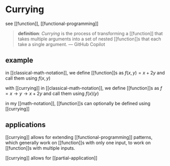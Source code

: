 # Currying

see [[function]], [[functional-programming]]

> **definition**: _Currying_ is the process of transforming a [[function]] that takes multiple arguments into a set of nested [[function]]s that each take a single argument. &mdash; GitHub Copilot

## example

in [[classical-math-notation]], we define [[function]]s as $f(x , y) = x + 2y$ and call them using $f(x, y)$

with [[currying]] in [[classical-math-notation]], we define [[function]]s as $f = x \to y \to x + 2y$ and call them using $f(x)(y)$

in my [[math-notation]], [[function]]s can optionally be defined using [[currying]]

## applications

[[currying]] allows for extending [[functional-programming]] patterns, which generally work on [[function]]s with only one input, to work on [[function]]s with multiple inputs.

[[currying]] allows for [[partial-application]]
